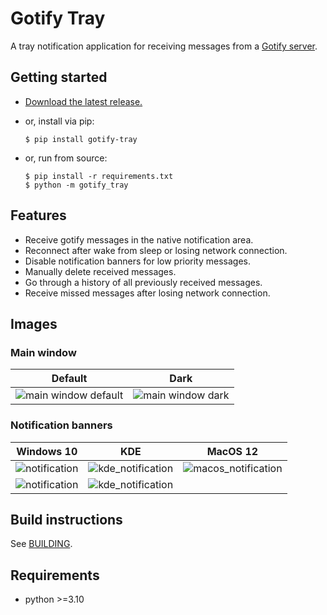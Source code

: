 # Gotify Tray


A tray notification application for receiving messages from a [Gotify server](https://github.com/gotify/server).


## Getting started


- [Download the latest release.](https://github.com/seird/gotify-tray/releases/latest)

- or, install via pip:
    ```shell
    $ pip install gotify-tray
    ```

- or, run from source:
    ```shell
    $ pip install -r requirements.txt
    $ python -m gotify_tray
    ```


## Features

- Receive gotify messages in the native notification area.
- Reconnect after wake from sleep or losing network connection.
- Disable notification banners for low priority messages.
- Manually delete received messages.
- Go through a history of all previously received messages.
- Receive missed messages after losing network connection.


## Images


### Main window

Default                                         |  Dark                                                      
:-------------------------------------------------:|:---------------------------------------------------------:
![main window default](https://raw.githubusercontent.com/seird/gotify-tray/develop/images/main_default.png)            |  ![main window dark](https://raw.githubusercontent.com/seird/gotify-tray/develop/images/main_dark.png)


### Notification banners

Windows 10                                         |  KDE                                                      |  MacOS 12
:-------------------------------------------------:|:---------------------------------------------------------:|:---------------------------------------------------------:
![notification](https://raw.githubusercontent.com/seird/gotify-tray/develop/images/notification.png)            |  ![kde_notification](https://raw.githubusercontent.com/seird/gotify-tray/develop/images/kde_notification.png)      |  ![macos_notification](https://raw.githubusercontent.com/seird/gotify-tray/develop/images/macos_notification.png)
![notification](https://raw.githubusercontent.com/seird/gotify-tray/develop/images/notification_centre.png)     |  ![kde_notification](https://raw.githubusercontent.com/seird/gotify-tray/develop/images/kde_notification_centre.png) |  


## Build instructions

See [BUILDING](BUILDING.md).


## Requirements

- python >=3.10
